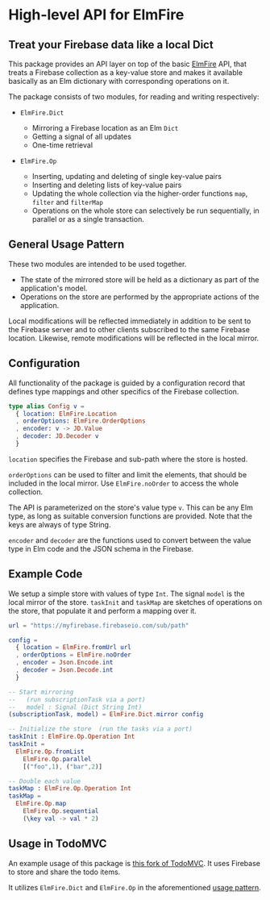 # High-level API for ElmFire

## Treat your Firebase data like a local Dict

This package provides an API layer on top of the basic [ElmFire](http://package.elm-lang.org/packages/ThomasWeiser/elmfire/latest) API,
that treats a Firebase collection as a key-value store and
makes it available basically as an Elm dictionary with corresponding operations on it.

The package consists of two modules, for reading and writing respectively:

- `ElmFire.Dict`
  - Mirroring a Firebase location as an Elm `Dict`
  - Getting a signal of all updates
  - One-time retrieval


- `ElmFire.Op`
  - Inserting, updating and deleting of single key-value pairs
  - Inserting and deleting lists of key-value pairs
  - Updating the whole collection via the higher-order functions `map`, `filter` and `filterMap`
  - Operations on the whole store can selectively be run sequentially, in parallel or as a single transaction.

## General Usage Pattern

These two modules are intended to be used together.

- The state of the mirrored store will be held as a dictionary as part of the application's model.
- Operations on the store are performed by the appropriate actions of the application.

Local modifications will be reflected immediately in addition to be sent to the Firebase server and to other clients subscribed to the same Firebase location.
Likewise, remote modifications will be reflected in the local mirror.

## Configuration

All functionality of the package is guided by a configuration record that defines type mappings and other specifics of the Firebase collection.

```elm
type alias Config v =
  { location: ElmFire.Location
  , orderOptions: ElmFire.OrderOptions
  , encoder: v -> JD.Value
  , decoder: JD.Decoder v
  }

```

`location` specifies the Firebase and sub-path where the store is hosted.

`orderOptions` can be used to filter and limit the elements, that should be included in the local mirror. Use `ElmFire.noOrder` to access the whole collection.

The API is parameterized on the store's value type `v`. This can be any Elm type, as long as suitable conversion functions are provided.
Note that the keys are always of type String.

`encoder` and `decoder` are the functions used to convert between the value type in Elm code and the JSON schema in the Firebase.

## Example Code

We setup a simple store with values of type `Int`.
The signal `model` is the local mirror of the store.
`taskInit` and `taskMap` are sketches of operations on the store, that populate it and perform a mapping over it.

```elm
url = "https://myfirebase.firebaseio.com/sub/path"

config =
  { location = ElmFire.fromUrl url
  , orderOptions = ElmFire.noOrder
  , encoder = Json.Encode.int
  , decoder = Json.Decode.int
  }

-- Start mirroring
--   (run subscriptionTask via a port)
--   model : Signal (Dict String Int)
(subscriptionTask, model) = ElmFire.Dict.mirror config

-- Initialize the store  (run the tasks via a port)
taskInit : ElmFire.Op.Operation Int
taskInit =
  ElmFire.Op.fromList
    ElmFire.Op.parallel
    [("foo",1), ("bar",2)]

-- Double each value
taskMap : ElmFire.Op.Operation Int
taskMap =
  ElmFire.Op.map
    ElmFire.Op.sequential
    (\key val -> val * 2)
```

## Usage in TodoMVC

An example usage of this package is [this fork of TodoMVC](https://github.com/ThomasWeiser/todomvc-elmfire/tree/elmfire-extra). It uses Firebase to store and share the todo items.

It utilizes `ElmFire.Dict` and `ElmFire.Op` in the aforementioned [usage pattern](#general-usage-pattern).
